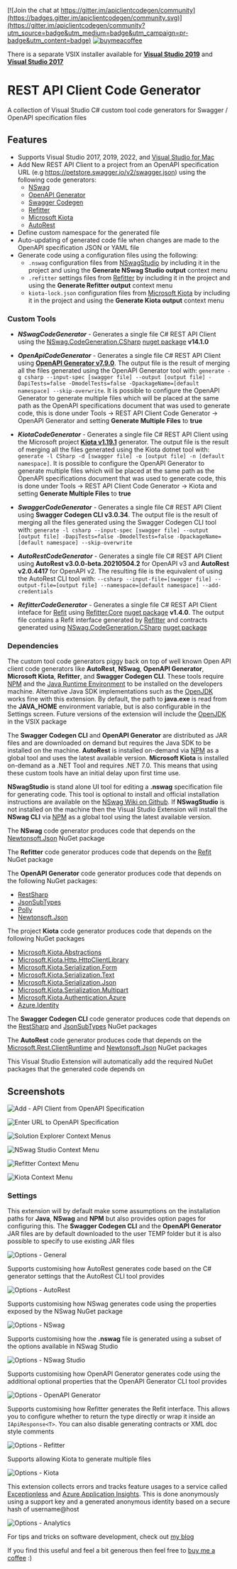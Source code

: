 [![Join the chat at https://gitter.im/apiclientcodegen/community](https://badges.gitter.im/apiclientcodegen/community.svg)](https://gitter.im/apiclientcodegen/community?utm_source=badge&utm_medium=badge&utm_campaign=pr-badge&utm_content=badge)
[![buymeacoffee](https://img.shields.io/badge/buy%20me%20a%20coffee-donate-yellow.svg)](https://www.buymeacoffee.com/christianhelle)

There is a separate VSIX installer available for **[Visual Studio 2019](https://marketplace.visualstudio.com/items?itemName=ChristianResmaHelle.APIClientCodeGenerator)** and **[Visual Studio 2017](https://marketplace.visualstudio.com/items?itemName=ChristianResmaHelle.ApiClientCodeGenerator2017)**

# REST API Client Code Generator

A collection of Visual Studio C# custom tool code generators for Swagger / OpenAPI specification files

## Features

- Supports Visual Studio 2017, 2019, 2022, and [Visual Studio for Mac](#visual-studio-for-mac)
- Add New REST API Client to a project from an OpenAPI specification URL (e.g <https://petstore.swagger.io/v2/swagger.json>) using the following code generators:
  - [NSwag](https://github.com/RicoSuter/NSwag)
  - [OpenAPI Generator](https://github.com/OpenAPITools/openapi-generator)
  - [Swagger Codegen](https://github.com/swagger-api/swagger-codegen)
  - [Refitter](https://github.com/christianhelle/refitter)
  - [Microsoft Kiota](https://github.com/microsoft/kiota)
  - [AutoRest](https://github.com/Azure/autorest)
- Define custom namespace for the generated file
- Auto-updating of generated code file when changes are made to the OpenAPI specification JSON or YAML file
- Generate code using a configuration files using the following:
  - `.nswag` configuration files from [NSwagStudio](https://github.com/RicoSuter/NSwag/wiki/NSwagStudio) by including it in the project and using the **Generate NSwag Studio output** context menu
  - `.refitter` settings files from [Refitter](https://github.com/christianhelle/refitter) by including it in the project and using the **Generate Refitter output** context menu
  - `kiota-lock.json` configuration files from [Microsoft Kiota](https://github.com/microsoft/kiota) by including it in the project and using the **Generate Kiota output** context menu

### Custom Tools

- ***NSwagCodeGenerator*** - Generates a single file C# REST API Client using the [NSwag.CodeGeneration.CSharp](https://github.com/RSuter/NSwag/wiki/CSharpClientGenerator) [nuget package](https://www.nuget.org/packages/NSwag.CodeGeneration.CSharp/) **v14.1.0**

- ***OpenApiCodeGenerator*** - Generates a single file C# REST API Client using **[OpenAPI Generator v7.9.0](https://github.com/OpenAPITools/openapi-generator/releases/tag/v7.9.0)**.
The output file is the result of merging all the files generated using the OpenAPI Generator tool with:
`generate -g csharp --input-spec [swagger file] --output [output file] -DapiTests=false -DmodelTests=false -DpackageName=[default namespace] --skip-overwrite`. It is possible to configure the OpenAPI Generator to generate multiple files which will be placed at the same path as the OpenAPI specifications document that was used to generate code, this is done under Tools -> REST API Client Code Generator -> OpenAPI Generator and setting **Generate Multiple Files** to **true**

- ***KiotaCodeGenerator*** - Generates a single file C# REST API Client using the Microsoft project **[Kiota v1.19.1](https://learn.microsoft.com/en-us/openapi/kiota/)** generator. The output file is the result of merging all the files generated using the Kiota dotnet tool with: `generate -l CSharp -d [swagger file] -o [output file] -n [default namespace]`. It is possible to configure the OpenAPI Generator to generate multiple files which will be placed at the same path as the OpenAPI specifications document that was used to generate code, this is done under Tools -> REST API Client Code Generator -> Kiota and setting **Generate Multiple Files** to **true**

- ***SwaggerCodeGenerator*** - Generates a single file C# REST API Client using **Swagger Codegen CLI v3.0.34**.
The output file is the result of merging all the files generated using the Swagger Codegen CLI tool with:
`generate -l csharp --input-spec [swagger file] --output [output file] -DapiTests=false -DmodelTests=false -DpackageName=[default namespace] --skip-overwrite`

- ***AutoRestCodeGenerator*** - Generates a single file C# REST API Client using **AutoRest v3.0.0-beta.20210504.2** for OpenAPI v3 and **AutoRest v2.0.4417** for OpenAPI v2. The resulting file is the equivalent of using the AutoRest CLI tool with:
 `--csharp --input-file=[swagger file] --output-file=[output file] --namespace=[default namespace] --add-credentials`

- ***RefitterCodeGenerator*** - Generates a single file C# REST API Client inteface for [Refit](https://github.com/reactiveui/refit) using [Refitter.Core](https://github.com/christianhelle/refitter) [nuget package](https://www.nuget.org/packages/Refitter.Core/) **v1.4.0**.
The output file contains a Refit interface generated by [Refitter](https://github.com/christianhelle/refitter) and contracts generated using [NSwag.CodeGeneration.CSharp](https://github.com/RSuter/NSwag/wiki/CSharpClientGenerator) [nuget package](https://www.nuget.org/packages/NSwag.CodeGeneration.CSharp/)

### Dependencies

The custom tool code generators piggy back on top of well known Open API client code generators like **AutoRest**, **NSwag**, **OpenAPI Generator**, **Microsoft Kiota**, **Refitter**, and **Swagger Codegen CLI**. These tools require [NPM](https://www.npmjs.com/get-npm) and the [Java Runtime Environment](https://java.com/en/download/manual.jsp) to be installed on the developers machine. Alternative Java SDK implementations such as the [OpenJDK](https://adoptopenjdk.net) works fine with this extension. By default, the path to **java.exe** is read from the **JAVA_HOME** environment variable, but is also configurable in the Settings screen. Future versions of the extension will include the [OpenJDK](https://adoptopenjdk.net) in the VSIX package

The **Swagger Codegen CLI** and **OpenAPI Generator** are distributed as JAR files and are downloaded on demand but requires the Java SDK to be installed on the machine. **AutoRest** is installed on-demand via [NPM](https://www.npmjs.com/get-npm) as a global tool and uses the latest available version. **Microsoft Kiota** is installed on-demand as a .NET Tool and requires .NET 7.0. This means that using these custom tools have an initial delay upon first time use. 

**NSwagStudio** is stand alone UI tool for editing a **.nswag** specification file for generating code. This tool is optional to install and official installation instructions are available on the [NSwag Wiki on Github](https://github.com/RicoSuter/NSwag/wiki/NSwagStudio). If **NSwagStudio** is not installed on the machine then the Visual Studio Extension will install the **NSwag CLI** via [NPM](https://www.npmjs.com/get-npm) as a global tool using the latest available version. 

The **NSwag** code generator produces code that depends on the [Newtonsoft.Json](https://www.nuget.org/packages/Newtonsoft.Json/13.0.3) NuGet package

The **Refitter** code generator produces code that depends on the [Refit](https://www.nuget.org/packages/Refit/8.0.0) NuGet package

The **OpenAPI Generator** code generator produces code that depends on the following NuGet packages:

- [RestSharp](https://www.nuget.org/packages/RestSharp/112.0.0)
- [JsonSubTypes](https://www.nuget.org/packages/JsonSubTypes/2.0.1)
- [Polly](https://www.nuget.org/packages/Polly/8.4.2)
- [Newtonsoft.Json](https://www.nuget.org/packages/Newtonsoft.Json/13.0.3)

The project **Kiota** code generator produces code that depends on the following NuGet packages

- [Microsoft.Kiota.Abstractions](https://www.nuget.org/packages/Microsoft.Kiota.Abstractions)
- [Microsoft.Kiota.Http.HttpClientLibrary](https://www.nuget.org/packages/Microsoft.Kiota.Http.HttpClientLibrary)
- [Microsoft.Kiota.Serialization.Form](https://www.nuget.org/packages/Microsoft.Kiota.Serialization.Form)
- [Microsoft.Kiota.Serialization.Text](https://www.nuget.org/packages/Microsoft.Kiota.Serialization.Text)
- [Microsoft.Kiota.Serialization.Json](https://www.nuget.org/packages/Microsoft.Kiota.Serialization.Json)
- [Microsoft.Kiota.Serialization.Multipart](https://www.nuget.org/packages/Microsoft.Kiota.Serialization.Multipart)
- [Microsoft.Kiota.Authentication.Azure](https://www.nuget.org/packages/Microsoft.Kiota.Authentication.Azure)
- [Azure.Identity](https://www.nuget.org/packages/Azure.Identity)

The **Swagger Codegen CLI** code generator produces code that depends on the [RestSharp](https://www.nuget.org/packages/RestSharp/105.1.0) and [JsonSubTypes](https://www.nuget.org/packages/JsonSubTypes/1.9.0) NuGet packages

The **AutoRest** code generator produces code that depends on the [Microsoft.Rest.ClientRuntime](https://www.nuget.org/packages/Microsoft.Rest.ClientRuntime/2.3.24) and [Newtonsoft.Json](https://www.nuget.org/packages/Newtonsoft.Json/13.0.3) NuGet packages

This Visual Studio Extension will automatically add the required NuGet packages that the generated code depends on

## Screenshots

![Add - API Client from OpenAPI Specification](https://github.com/christianhelle/apiclientcodegen/raw/master/images/add-new-menu.png)

![Enter URL to OpenAPI Specification](https://github.com/christianhelle/apiclientcodegen/raw/master/images/add-new-dialog.png)

![Solution Explorer Context Menus](https://github.com/christianhelle/apiclientcodegen/raw/master/images/solution-explorer-context-menu.jpg)

![NSwag Studio Context Menu](https://github.com/christianhelle/apiclientcodegen/raw/master/images/nswagstudio-context-menu.jpg)

![Refitter Context Menu](https://github.com/christianhelle/apiclientcodegen/raw/master/images/refitter-command.png)

![Kiota Context Menu](https://github.com/christianhelle/apiclientcodegen/raw/master/images/generate-kiota-output.png)

### Settings

This extension will by default make some assumptions on the installation paths for **Java**, **NSwag** and **NPM** but also provides option pages for configuring this. The **Swagger Codegen CLI** and the **OpenAPI Generator** JAR files are by default downloaded to the user TEMP folder but it is also possible to specify to use existing JAR files

![Options - General](https://github.com/christianhelle/apiclientcodegen/raw/master/images/options-general.png)

Supports customising how AutoRest generates code based on the C# generator settings that the AutoRest CLI tool provides

![Options - AutoRest](https://github.com/christianhelle/apiclientcodegen/raw/master/images/options-autorest.png)

Supports customising how NSwag generates code using the properties exposed by the NSwag NuGet package

![Options - NSwag](https://github.com/christianhelle/apiclientcodegen/raw/master/images/options-nswag.png)

Supports customising how the **.nswag** file is generated using a subset of the options available in NSwag Studio

![Options - NSwag Studio](https://github.com/christianhelle/apiclientcodegen/raw/master/images/options-nswagstudio.png)

Supports customising how OpenAPI Generator generates code using the additional optional properties that the OpenAPI Generator CLI tool provides

![Options - OpenAPI Generator](https://github.com/christianhelle/apiclientcodegen/raw/master/images/options-openapigenerator.png)

Supports customising how Refitter generates the Refit interface. This allows you to configure whether to return the type directly or wrap it inside an `IApiResponse<T>`. You can also disable generating contracts or XML doc style comments

![Options - Refitter](https://github.com/christianhelle/apiclientcodegen/raw/master/images/refitter-options.png)

Supports allowing Kiota to generate multiple files

![Options - Kiota](https://github.com/christianhelle/apiclientcodegen/raw/master/images/options-kiota.png)

This extension collects errors and tracks feature usages to a service called [Exceptionless](https://exceptionless.com) and [Azure Application Insights](https://learn.microsoft.com/en-us/azure/azure-monitor/app/app-insights-overview?WT.mc_id=DT-MVP-5004822). This is done anonymously using a support key and a generated anonymous identity based on a secure hash of username@host

![Options - Analytics](https://github.com/christianhelle/apiclientcodegen/raw/master/images/support-key.png)


For tips and tricks on software development, check out [my blog](https://christianhelle.com)

If you find this useful and feel a bit generous then feel free to [buy me a coffee](https://www.buymeacoffee.com/christianhelle) :)

